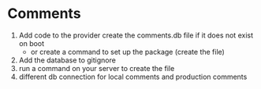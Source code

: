 # Comments

1. Add code to the provider create the comments.db file if it does not exist on boot
    * or create a command to set up the package (create the file)
1. Add the database to gitignore
1. run a command on your server to create the file
1. different db connection for local comments and production comments